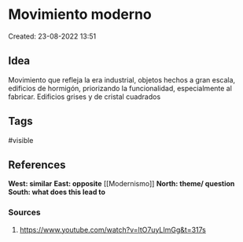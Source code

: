 # Movimiento moderno

Created: 23-08-2022 13:51

## <span class="pink"> **Idea** </span>
Movimiento que refleja la era industrial, objetos hechos a gran escala, edificios de hormigón, priorizando la funcionalidad, especialmente al fabricar. Edificios grises y de cristal cuadrados

## <span class="orange"> **Tags**</span>
<span class="tag"> #visible</span> 

## <span class="green"> **References**</span>
<span class="blue"> **West: similar** </span>
<span class="blue"> **East: opposite** </span>
[[Modernismo]]
<span class="blue"> **North: theme/ question** </span>
<span class="blue"> **South: what does this lead to** </span>

### <span class="purple"> **Sources**</span>
1. https://www.youtube.com/watch?v=ltO7uyLImGg&t=317s